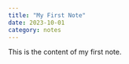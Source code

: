 ```yaml
---
title: "My First Note"
date: 2023-10-01
category: notes
---
```


This is the content of my first note.